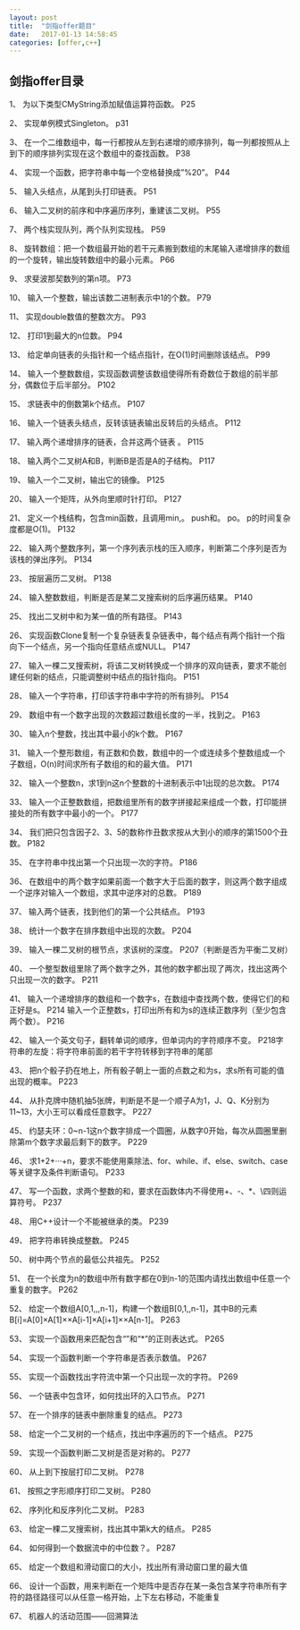 ```yaml
---
layout:	post
title:	"剑指offer题目"
date:	2017-01-13 14:58:45
categories:	[offer,c++]
---
```


## 剑指offer目录 ##

1、	为以下类型CMyString添加赋值运算符函数。  P25

2、	实现单例模式Singleton。  p31

3、	在一个二维数组中，每一行都按从左到右递增的顺序排列，每一列都按照从上到下的顺序排列实现在这个数组中的查找函数。  P38

4、	实现一个函数，把字符串中每一个空格替换成”%20”。  P44

5、	输入头结点，从尾到头打印链表。  P51

6、	输入二叉树的前序和中序遍历序列，重建该二叉树。  P55

7、	两个栈实现队列，两个队列实现栈。  P59

8、	旋转数组：把一个数组最开始的若干元素搬到数组的末尾输入递增排序的数组的一个旋转，输出旋转数组中的最小元素。  P66

9、	求斐波那契数列的第n项。  P73

10、	输入一个整数，输出该数二进制表示中1的个数。  P79

11、	实现double数值的整数次方。  P93

12、	打印1到最大的n位数。  P94

13、	给定单向链表的头指针和一个结点指针，在O(1)时间删除该结点。  P99

14、	输入一个整数数组，实现函数调整该数组使得所有奇数位于数组的前半部分，偶数位于后半部分。  P102

15、	求链表中的倒数第k个结点。  P107

16、	输入一个链表头结点，反转该链表输出反转后的头结点。  P112

17、	输入两个递增排序的链表，合并这两个链表  。  P115

18、	输入两个二叉树A和B，判断B是否是A的子结构。  P117

19、	输入一个二叉树，输出它的镜像。  P125

20、	输入一个矩阵，从外向里顺时针打印。  P127

21、	定义一个栈结构，包含min函数，且调用min,。  push和。  po。  p的时间复杂度都是O(1)。  P132

22、	输入两个整数序列，第一个序列表示栈的压入顺序，判断第二个序列是否为该栈的弹出序列。  P134

23、	按层遍历二叉树。  P138

24、	输入整数数组，判断是否是某二叉搜索树的后序遍历结果。  P140

25、	找出二叉树中和为某一值的所有路径。  P143

26、	实现函数Clone复制一个复杂链表复杂链表中，每个结点有两个指针一个指向下一个结点，另一个指向任意结点或NULL。  P147

27、	输入一棵二叉搜索树，将该二叉树转换成一个排序的双向链表，要求不能创建任何新的结点，只能调整树中结点的指针指向。  P151

28、	输入一个字符串，打印该字符串中字符的所有排列。  P154

29、	数组中有一个数字出现的次数超过数组长度的一半，找到之。  P163

30、	输入n个整数，找出其中最小的k个数。  P167

31、	输入一个整形数组，有正数和负数，数组中的一个或连续多个整数组成一个子数组，O(n)时间求所有子数组的和的最大值。  P171

32、	输入一个整数n，求1到n这n个整数的十进制表示中1出现的总次数。  P174

33、	输入一个正整数数组，把数组里所有的数字拼接起来组成一个数，打印能拼接处的所有数字中最小的一个。  P177

34、	我们把只包含因子2、3、5的数称作丑数求按从大到小的顺序的第1500个丑数。  P182

35、	在字符串中找出第一个只出现一次的字符。  P186

36、	在数组中的两个数字如果前面一个数字大于后面的数字，则这两个数字组成一个逆序对输入一个数组，求其中逆序对的总数。  P189

37、	输入两个链表，找到他们的第一个公共结点。  P193

38、	统计一个数字在排序数组中出现的次数。  P204

39、	输入一棵二叉树的根节点，求该树的深度。  P207（判断是否为平衡二叉树）

40、	一个整型数组里除了两个数字之外，其他的数字都出现了两次，找出这两个只出现一次的数字。  P211

41、	输入一个递增排序的数组和一个数字s，在数组中查找两个数，使得它们的和正好是s。  P214  输入一个正整数s，打印出所有和为s的连续正数序列（至少包含两个数）。  P216

42、	输入一个英文句子，翻转单词的顺序，但单词内的字符顺序不变。  P218字符串的左旋：将字符串前面的若干字符转移到字符串的尾部

43、	把n个骰子扔在地上，所有骰子朝上一面的点数之和为s，求s所有可能的值出现的概率。  P223

44、	从扑克牌中随机抽5张牌，判断是不是一个顺子A为1，J、Q、K分别为11~13，大小王可以看成任意数字。  P227

45、	约瑟夫环：0~n-1这n个数字排成一个圆圈，从数字0开始，每次从圆圈里删除第m个数字求最后剩下的数字。  P229

46、	求1+2+···+n，要求不能使用乘除法、for、while、if、else、switch、case等关键字及条件判断语句。  P233

47、	写一个函数，求两个整数的和，要求在函数体内不得使用+、-、*、\四则运算符号。  P237

48、	用C++设计一个不能被继承的类。  P239

49、	把字符串转换成整数。  P245

50、	树中两个节点的最低公共祖先。  P252

51、	在一个长度为n的数组中所有数字都在0到n-1的范围内请找出数组中任意一个重复的数字。  P262

52、	给定一个数组A[0,1,,,n-1]，构建一个数组B[0,1,,n-1]，其中B的元素B[i]=A[0]×A[1]××A[i-1]×A[i+1]××A[n-1]。  P263

53、	实现一个函数用来匹配包含“”和“*”的正则表达式。  P265

54、	实现一个函数判断一个字符串是否表示数值。  P267

55、	实现一个函数找出字符流中第一个只出现一次的字符。  P269

56、	一个链表中包含环，如何找出环的入口节点。  P271

57、	在一个排序的链表中删除重复的结点。  P273

58、	给定一个二叉树的一个结点，找出中序遍历的下一个结点。  P275

59、	实现一个函数判断二叉树是否是对称的。  P277

60、	从上到下按层打印二叉树。  P278

61、	按照之字形顺序打印二叉树。  P280

62、	序列化和反序列化二叉树。  P283

63、	给定一棵二叉搜索树，找出其中第k大的结点。  P285

64、	如何得到一个数据流中的中位数？。  P287

65、	给定一个数组和滑动窗口的大小，找出所有滑动窗口里的最大值

66、	设计一个函数，用来判断在一个矩阵中是否存在某一条包含某字符串所有字符的路径路径可以从任意一格开始，上下左右移动，不能重复

67、	机器人的活动范围——回溯算法
